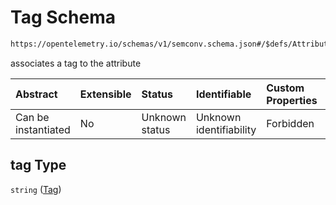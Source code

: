 # Tag Schema

```txt
https://opentelemetry.io/schemas/v1/semconv.schema.json#/$defs/AttributeReference/properties/tag
```

associates a tag to the attribute

| Abstract            | Extensible | Status         | Identifiable            | Custom Properties | Additional Properties | Access Restrictions | Defined In                                                                           |
| :------------------ | :--------- | :------------- | :---------------------- | :---------------- | :-------------------- | :------------------ | :----------------------------------------------------------------------------------- |
| Can be instantiated | No         | Unknown status | Unknown identifiability | Forbidden         | Allowed               | none                | [semconv.schema.json\*](../../../schemas/semconv.schema.json "open original schema") |

## tag Type

`string` ([Tag](../attribute/semconv-opentelemetry-semantic-convention-schema-definitions-attribute-reference-properties-tag.md))
